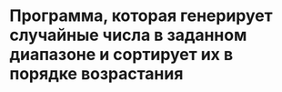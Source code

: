 # Программа, которая генерирует случайные числа в заданном диапазоне и сортирует их в порядке возрастания
